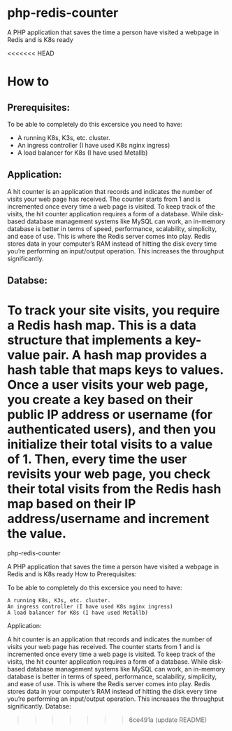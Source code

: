 # php-redis-counter
A PHP application that saves the time a person have visited a webpage in Redis and is K8s ready

<<<<<<< HEAD
# How to

## Prerequisites:
To be able to completely do this excersice you need to have:
- A running K8s, K3s, etc. cluster.
- An ingress controller (I have used K8s nginx ingress)
- A load balancer for K8s (I have used Metallb)

## Application:
A hit counter is an application that records and indicates the number of visits your web page has received. The counter starts from 1 and is incremented once every time a web page is visited.
To keep track of the visits, the hit counter application requires a form of a database. While disk-based database management systems like MySQL can work, an in-memory database is better in terms of speed, performance, scalability, simplicity, and ease of use. This is where the Redis server comes into play. Redis stores data in your computer’s RAM instead of hitting the disk every time you’re performing an input/output operation. This increases the throughput significantly.

## Databse:
To track your site visits, you require a Redis hash map. This is a data structure that implements a key-value pair. A hash map provides a hash table that maps keys to values. Once a user visits your web page, you create a key based on their public IP address or username (for authenticated users), and then you initialize their total visits to a value of 1. Then, every time the user revisits your web page, you check their total visits from the Redis hash map based on their IP address/username and increment the value.
=======
php-redis-counter

A PHP application that saves the time a person have visited a webpage in Redis and is K8s ready
How to
Prerequisites:

To be able to completely do this excersice you need to have:

    A running K8s, K3s, etc. cluster.
    An ingress controller (I have used K8s nginx ingress)
    A load balancer for K8s (I have used Metallb)

Application:

A hit counter is an application that records and indicates the number of visits your web page has received. The counter starts from 1 and is incremented once every time a web page is visited. To keep track of the visits, the hit counter application requires a form of a database. While disk-based database management systems like MySQL can work, an in-memory database is better in terms of speed, performance, scalability, simplicity, and ease of use. This is where the Redis server comes into play. Redis stores data in your computer’s RAM instead of hitting the disk every time you’re performing an input/output operation. This increases the throughput significantly.
Databse:
>>>>>>> 6ce491a (update README)
